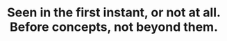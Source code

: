---
title: Seen in the first instant, or not at all. Before concepts, not beyond them.
tags: mindfulness consciousness inspection
---